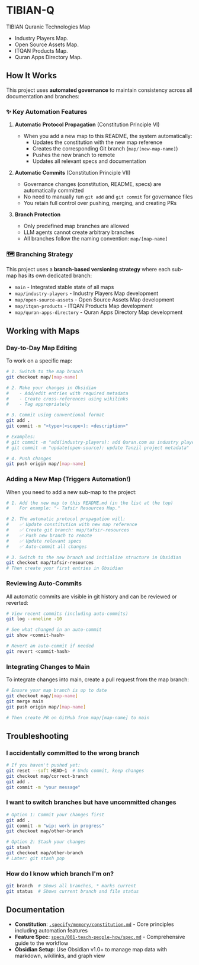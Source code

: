 # TIBIAN-Q

TIBIAN Quranic Technologies Map

- Industry Players Map.
- Open Source Assets Map.
- ITQAN Products Map.
- Quran Apps Directory Map.

## How It Works

This project uses **automated governance** to maintain consistency across all documentation and branches:

### ✨ Key Automation Features

1. **Automatic Protocol Propagation** (Constitution Principle VI)
   - When you add a new map to this README, the system automatically:
     - Updates the constitution with the new map reference
     - Creates the corresponding Git branch (`map/[new-map-name]`)
     - Pushes the new branch to remote
     - Updates all relevant specs and documentation

2. **Automatic Commits** (Constitution Principle VII)
   - Governance changes (constitution, README, specs) are automatically committed
   - No need to manually run `git add` and `git commit` for governance files
   - You retain full control over pushing, merging, and creating PRs

3. **Branch Protection**
   - Only predefined map branches are allowed
   - LLM agents cannot create arbitrary branches
   - All branches follow the naming convention: `map/[map-name]`

### 🗺️ Branching Strategy

This project uses a **branch-based versioning strategy** where each sub-map has its own dedicated branch:

- `main` - Integrated stable state of all maps
- `map/industry-players` - Industry Players Map development
- `map/open-source-assets` - Open Source Assets Map development
- `map/itqan-products` - ITQAN Products Map development
- `map/quran-apps-directory` - Quran Apps Directory Map development

## Working with Maps

### Day-to-Day Map Editing

To work on a specific map:
```bash
# 1. Switch to the map branch
git checkout map/[map-name]

# 2. Make your changes in Obsidian
#    - Add/edit entries with required metadata
#    - Create cross-references using wikilinks
#    - Tag appropriately

# 3. Commit using conventional format
git add .
git commit -m "<type>(<scope>): <description>"

# Examples:
# git commit -m "add(industry-players): add Quran.com as industry player"
# git commit -m "update(open-source): update Tanzil project metadata"

# 4. Push changes
git push origin map/[map-name]
```

### Adding a New Map (Triggers Automation!)

When you need to add a new sub-map to the project:

```bash
# 1. Add the new map to this README.md (in the list at the top)
#    For example: "- Tafsir Resources Map."

# 2. The automatic protocol propagation will:
#    ✅ Update constitution with new map reference
#    ✅ Create git branch: map/tafsir-resources
#    ✅ Push new branch to remote
#    ✅ Update relevant specs
#    ✅ Auto-commit all changes

# 3. Switch to the new branch and initialize structure in Obsidian
git checkout map/tafsir-resources
# Then create your first entries in Obsidian
```

### Reviewing Auto-Commits

All automatic commits are visible in git history and can be reviewed or reverted:

```bash
# View recent commits (including auto-commits)
git log --oneline -10

# See what changed in an auto-commit
git show <commit-hash>

# Revert an auto-commit if needed
git revert <commit-hash>
```

### Integrating Changes to Main

To integrate changes into main, create a pull request from the map branch:

```bash
# Ensure your map branch is up to date
git checkout map/[map-name]
git merge main
git push origin map/[map-name]

# Then create PR on GitHub from map/[map-name] to main
```

## Troubleshooting

### I accidentally committed to the wrong branch
```bash
# If you haven't pushed yet:
git reset --soft HEAD~1  # Undo commit, keep changes
git checkout map/correct-branch
git add .
git commit -m "your message"
```

### I want to switch branches but have uncommitted changes
```bash
# Option 1: Commit your changes first
git add .
git commit -m "wip: work in progress"
git checkout map/other-branch

# Option 2: Stash your changes
git stash
git checkout map/other-branch
# Later: git stash pop
```

### How do I know which branch I'm on?
```bash
git branch  # Shows all branches, * marks current
git status  # Shows current branch and file status
```

## Documentation

- **Constitution**: [`.specify/memory/constitution.md`](.specify/memory/constitution.md) - Core principles including automation features
- **Feature Spec**: [`specs/001-teach-people-how/spec.md`](specs/001-teach-people-how/spec.md) - Comprehensive guide to the workflow
- **Obsidian Setup**: Use Obsidian v1.0+ to manage map data with markdown, wikilinks, and graph view
